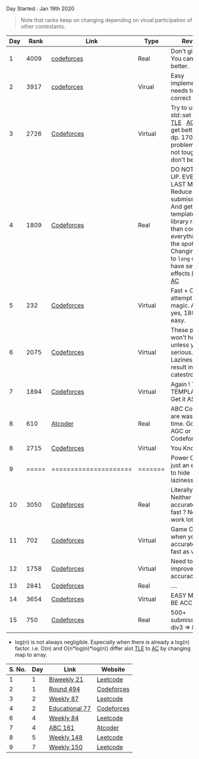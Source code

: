 Day Started : Jan 19th 2020
> Note that ranks keep on changing depending on virual participation of other contestants.

Day | Rank | Link | Type | Review | Upsolved |
----|------|------|------|--------|----------|
1 | 4009 | [codeforces](https://codeforces.com/contest/1293/standings/page/21) | Real | Don't give up. You can do better. |======|
2 | 3917 | [codeforces](https://codeforces.com/contest/1285) | Virual | Easy implementation needs to be correct | 1 |
3 | 2726 | [Codeforces](https://codeforces.com/contest/1287) | Virtual | Try to use std::set less &nbsp; [TLE](https://codeforces.com/contest/1287/submission/69266103) &nbsp; [AC](https://codeforces.com/contest/1287/submission/) &nbsp; and get better at dp. 1700 problems are not tough, don't be afraid. | 2 |
4 | 1809 | [Codeforces](https://codeforces.com/contest/1294/standings/page/10) | Real | DO NOT GIVE UP. EVEN ON LAST MINUTE. Reduce WA submissions. And get a template library rather than coding everything on the spot. Changing ```int``` to ```long``` can have severe effects [MLE](https://codeforces.com/contest/1294/submission/69364778) &nbsp; [AC](https://codeforces.com/contest/1294/submission/69367029) | ====== |
5 | 232 | [Codeforces](https://codeforces.com/contest/1283/standings/page/2) | Virtual | Fast + Correct attempt does magic. And yes, 1800 are easy. | ====== |
6 | 2075 | [Codeforces](https://codeforces.com/contest/1271/standings/page/11) | Virtual | These practice won't help unless you are serious. Laziness will result in catestrophe. | ====== |
7 | 1894 | [Codeforces](https://codeforces.com/contest/1279) | Virtual | Again ! THE TEMPLATE !!! Get it ASAP | ====== | 
8 | 610 | [Atcoder](https://atcoder.jp/contests/abc153/standings) | Real | ABC Contests are waste of time. Go for AGC or Codeforces | Not Required |
8 | 2715 | [Codeforces](https://codeforces.com/contest/1282) | Virtual | You Know it ! | 2 | 
9 | =====| ===================== | ======= | Power Cut is just an excuse to hide laziness. | ====== |
10| 3050 | [Codeforces](https://codeforces.com/contest/1295/standings/participant/32280114#p32280114) | Real | Literally ? Neither accurate nor fast ? Need to work lot more. | 1 |
11 | 702 | [Codeforces](https://codeforces.com/contest/1269/standings/page/4) | Virtual | Game Changes when you are accurate and fast as well. | ====== | 
12 | 1758 | [Codeforces](https://codeforces.com/contest/1281/standings/page/9) | Virtual | Need to improve accuracy | 0 |
13 | 2841 | [Codeforces](https://codeforces.com/contest/1291/) | Real | .... | ====== |
14 | 3654 | [Codeforces](https://codeforces.com/contest/1263) | Virtual | EASY MUST BE ACCEPTED | ====== |
15 | 750 | [Codeforces](https://codeforces.com/contest/1296) | Real | 500+ submissions in div3 => Easy | 1 |


* log(n) is not always negligible. Especially when there is already a log(n) factor. i.e. O(n) and O(n*log(n)*log(n)) differ alot
[TLE](https://codeforces.com/problemset/submission/385/72215293) to [AC](https://codeforces.com/problemset/submission/385/72215637) by changing map to array.


|S. No.| Day | Link | Website |
|------|-----|------|---------|
|1     |1    | [Biweekly 21](https://github.com/harshraj22/problem_solving/tree/master/solution/leetcode/contests/Biweekly21)  |[Leetcode](https://leetcode.com/contest/biweekly-contest-21)|
|2     |1    | [Round 494](https://github.com/harshraj22/problem_solving/tree/master/solution/codeforces/contests/494)  |[Codeforces](https://codeforces.com/contest/1003)|
|3     |2    | [Weekly 87](https://github.com/harshraj22/problem_solving/tree/master/solution/leetcode/contests/Weekly87) | [Leetcode](https://leetcode.com/contest/weekly-contest-87) |
|4    |2     | [Educational 77](https://github.com/harshraj22/problem_solving/tree/master/solution/codeforces/contests/77) | [Codeforces](https://codeforces.com/contest/1260) |
| 6   | 4   | [Weekly 84](https://github.com/harshraj22/problem_solving/tree/master/solution/leetcode/contests/Weekly84) | [Leetcode](https://leetcode.com/contest/weekly-contest-84) |
| 7   | 4   | [ABC 161](https://github.com/harshraj22/problem_solving/tree/master/solution/atcoder/contests/ABC161) | [Atcoder](https://atcoder.jp/contests/abc161/tasks) |
| 8   | 5   | [Weekly 148](https://github.com/harshraj22/problem_solving/tree/master/solution/leetcode/contests/Weekly148) | [Leetcode](https://leetcode.com/contest/weekly-contest-148)
| 9   | 7   | [Weekly 150](https://github.com/harshraj22/problem_solving/tree/master/solution/leetcode/contests/Weekly150) | [Leetcode](https://leetcode.com/contest/weekly-contest-150)